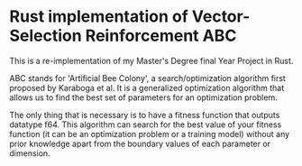 # Rust implementation of Vector-Selection Reinforcement ABC 

This is a re-implementation of my Master's Degree final Year Project in Rust. 

ABC stands for 'Artificial Bee Colony', a search/optimization algorithm first proposed by Karaboga et al. It is a generalized optimization algorithm that allows us to find the best set of parameters for an optimization problem.

The only thing that is necessary is to have a fitness function that outputs datatype f64. This algorithm can search for the best value of your fitness function (it can be an optimization problem or a training model) without any prior knowledge apart from the boundary values of each parameter or dimension.
